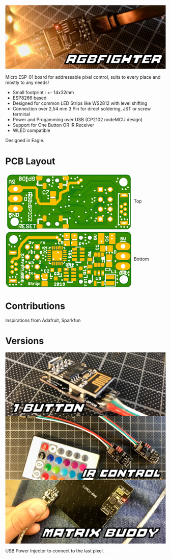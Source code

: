 <img src="images/Banner.jpg?raw=true">

Micro ESP-01 board for addressable pixel control, suits to every place and mostly to any needs!

* Small footprint : +- 14x32mm
* ESP8266 based
* Designed for common LED Strips like WS2812 with level shifting
* Connection over 2,54 mm 3 Pin for direct soldering, JST or screw terminal
* Power and Progamming over USB (CP2102 nodeMCU design)
* Support for One Button OR IR Receiver
* WLED compatible

Designed in Eagle.

# PCB Layout
<img src="images/WidgetEsp8266RGBv4StripTOPNoID.png?raw=true" width="400" align="center">
Top
<img src="images/WidgetEsp8266RGBv4StripBottom.png?raw=true" width="400" align="center">
Bottom

# Contributions
Inspirations from Adafruit, Sparkfun

# Versions
<img src="images/OneButton.jpg?raw=true" align="center">
<img src="images/IrControl.jpg?raw=true" align="center">
<img src="images/MatrixBuddy.jpg?raw=true" align="center">

USB Power Injector to connect to the last pixel.
